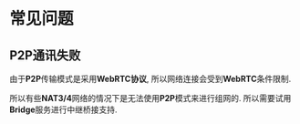 # 常见问题
## P2P通讯失败
由于**P2P**传输模式是采用**WebRTC协议**, 所以网络连接会受到**WebRTC**条件限制.

所以有些**NAT3/4**网络的情况下是无法使用**P2P**模式来进行组网的. 所以需要试用**Bridge**服务进行中继桥接支持.